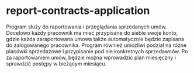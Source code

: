 # report-contracts-application

Program służy do raportowania i przeglądania sprzedanych umów. Docelowo każdy pracownik ma mieć przypisane do siebie swoje konto, gdzie każda zaraportowana umowa także automatycznie będzie zapisana do zalogowanego pracownika.
Program również umożliwi podział na różne placówki sprzedażowe i przypisanie pod nie konkretnych sprzedawców. Po za raportowaniem umów, będzie można wprowadzić plan miesięczny i sprawdzić postępy w bieżącym miesiącu.

